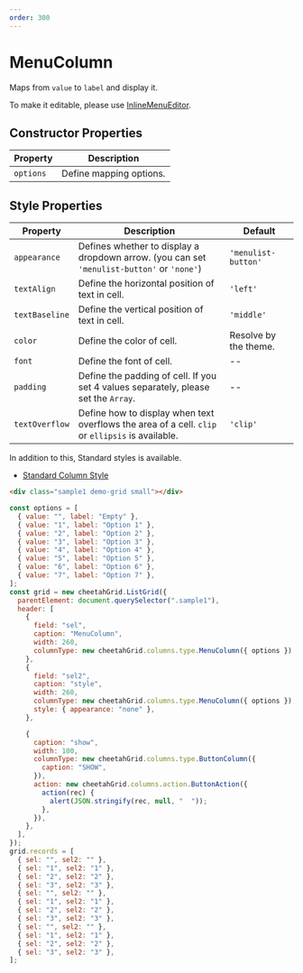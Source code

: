 ```yaml
---
order: 300
---
```


# MenuColumn

Maps from `value` to `label` and display it.

To make it editable, please use [InlineMenuEditor](../column_actions/InlineMenuEditor.md).

## Constructor Properties

| Property  | Description             |
| --------- | ----------------------- |
| `options` | Define mapping options. |

## Style Properties

| Property       | Description                                                                                      | Default               |
| -------------- | ------------------------------------------------------------------------------------------------ | --------------------- |
| `appearance`   | Defines whether to display a dropdown arrow. (you can set `'menulist-button'` or `'none'`)       | `'menulist-button'`   |
| `textAlign`    | Define the horizontal position of text in cell.                                                  | `'left'`              |
| `textBaseline` | Define the vertical position of text in cell.                                                    | `'middle'`            |
| `color`        | Define the color of cell.                                                                        | Resolve by the theme. |
| `font`         | Define the font of cell.                                                                         | --                    |
| `padding`      | Define the padding of cell. If you set 4 values separately, please set the `Array`.              | --                    |
| `textOverflow` | Define how to display when text overflows the area of a cell. `clip` or `ellipsis` is available. | `'clip'`              |

In addition to this, Standard styles is available.

- [Standard Column Style](../column_styles/index.md)

<code-preview>

```html
<div class="sample1 demo-grid small"></div>
```

```js
const options = [
  { value: "", label: "Empty" },
  { value: "1", label: "Option 1" },
  { value: "2", label: "Option 2" },
  { value: "3", label: "Option 3" },
  { value: "4", label: "Option 4" },
  { value: "5", label: "Option 5" },
  { value: "6", label: "Option 6" },
  { value: "7", label: "Option 7" },
];
const grid = new cheetahGrid.ListGrid({
  parentElement: document.querySelector(".sample1"),
  header: [
    {
      field: "sel",
      caption: "MenuColumn",
      width: 260,
      columnType: new cheetahGrid.columns.type.MenuColumn({ options }),
    },
    {
      field: "sel2",
      caption: "style",
      width: 260,
      columnType: new cheetahGrid.columns.type.MenuColumn({ options }),
      style: { appearance: "none" },
    },

    {
      caption: "show",
      width: 100,
      columnType: new cheetahGrid.columns.type.ButtonColumn({
        caption: "SHOW",
      }),
      action: new cheetahGrid.columns.action.ButtonAction({
        action(rec) {
          alert(JSON.stringify(rec, null, "  "));
        },
      }),
    },
  ],
});
grid.records = [
  { sel: "", sel2: "" },
  { sel: "1", sel2: "1" },
  { sel: "2", sel2: "2" },
  { sel: "3", sel2: "3" },
  { sel: "", sel2: "" },
  { sel: "1", sel2: "1" },
  { sel: "2", sel2: "2" },
  { sel: "3", sel2: "3" },
  { sel: "", sel2: "" },
  { sel: "1", sel2: "1" },
  { sel: "2", sel2: "2" },
  { sel: "3", sel2: "3" },
];
```

</code-preview>
